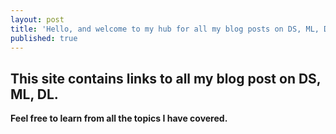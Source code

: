 ```yaml
---
layout: post
title: 'Hello, and welcome to my hub for all my blog posts on DS, ML, DL and more!!'
published: true
---
```



## This site contains links to all my blog post on DS, ML, DL. 

**Feel free to learn from all the topics I have covered.**
